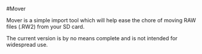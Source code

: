 #Mover

Mover is a simple import tool which will help ease the chore of moving RAW files (.RW2) from your SD card.

The current version is by no means complete and is not intended for widespread use.
